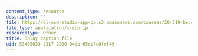 ```yaml
---
content_type: resource
description: ''
file: https://ol-ocw-studio-app-qa.s3.amazonaws.com/courses/20-219-becoming-the-next-bill-nye-writing-and-hosting-the-educational-show-january-iap-2015/534850332317280084db65cb7c8fef49_ftrKlCmELm4.srt
file_type: application/x-subrip
resourcetype: Other
title: 3play caption file
uid: 53485033-2317-2800-84db-65cb7c8fef49
---
```

